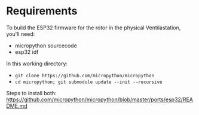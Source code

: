 Requirements
============
To build the ESP32 firmware for the rotor in the physical Ventilastation, you'll need:

- micropython sourcecode
- esp32 idf

In this working directory:

- `git clone https://github.com/micropython/micropython`
- `cd micropython; git submodule update --init --recursive`

Steps to install both:
https://github.com/micropython/micropython/blob/master/ports/esp32/README.md

